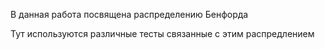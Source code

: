 В данная работа посвящена распределению Бенфорда 

Тут используются различные тесты связанные с этим распредлением 
